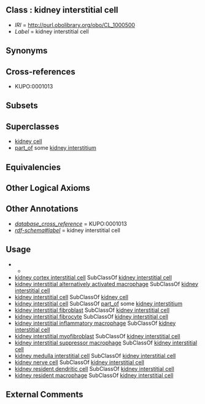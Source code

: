 
## Class : kidney interstitial cell

 * *IRI* = http://purl.obolibrary.org/obo/CL_1000500
 * *Label* = kidney interstitial cell

## Synonyms


## Cross-references

 * KUPO:0001013

## Subsets


## Superclasses

 * [kidney cell](../../CL/97/CL_1000497.md)
 * [part_of](../../BFO/50/BFO_0000050.md) some [kidney interstitium](../../UBERON/15/UBERON_0005215.md)

## Equivalencies


## Other Logical Axioms


## Other Annotations

 * *[database_cross_reference](../../ef/oboInOwl#hasDbXref.md)* = KUPO:0001013
 * *[rdf-schema#label](../../el/rdf-schema#label.md)* = kidney interstitial cell

## Usage

 * -
 * [kidney cortex interstitial cell](../../CL/81/CL_1000681.md) SubClassOf [kidney interstitial cell](../../CL/00/CL_1000500.md)
 * [kidney interstitial alternatively activated macrophage](../../CL/95/CL_1000695.md) SubClassOf [kidney interstitial cell](../../CL/00/CL_1000500.md)
 * [kidney interstitial cell](../../CL/00/CL_1000500.md) SubClassOf [kidney cell](../../CL/97/CL_1000497.md)
 * [kidney interstitial cell](../../CL/00/CL_1000500.md) SubClassOf [part_of](../../BFO/50/BFO_0000050.md) some [kidney interstitium](../../UBERON/15/UBERON_0005215.md)
 * [kidney interstitial fibroblast](../../CL/92/CL_1000692.md) SubClassOf [kidney interstitial cell](../../CL/00/CL_1000500.md)
 * [kidney interstitial fibrocyte](../../CL/93/CL_1000693.md) SubClassOf [kidney interstitial cell](../../CL/00/CL_1000500.md)
 * [kidney interstitial inflammatory macrophage](../../CL/96/CL_1000696.md) SubClassOf [kidney interstitial cell](../../CL/00/CL_1000500.md)
 * [kidney interstitial myofibroblast](../../CL/91/CL_1000691.md) SubClassOf [kidney interstitial cell](../../CL/00/CL_1000500.md)
 * [kidney interstitial suppressor macrophage](../../CL/97/CL_1000697.md) SubClassOf [kidney interstitial cell](../../CL/00/CL_1000500.md)
 * [kidney medulla interstitial cell](../../CL/82/CL_1000682.md) SubClassOf [kidney interstitial cell](../../CL/00/CL_1000500.md)
 * [kidney nerve cell](../../CL/06/CL_1000606.md) SubClassOf [kidney interstitial cell](../../CL/00/CL_1000500.md)
 * [kidney resident dendritic cell](../../CL/99/CL_1000699.md) SubClassOf [kidney interstitial cell](../../CL/00/CL_1000500.md)
 * [kidney resident macrophage](../../CL/98/CL_1000698.md) SubClassOf [kidney interstitial cell](../../CL/00/CL_1000500.md)

## External Comments

